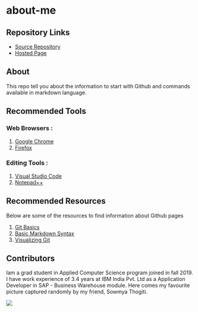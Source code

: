 # about-me

## Repository Links

- [Source Repository](https://github.com/prasadbobbilla/about-me)
- [Hosted Page](https://prasadbobbilla.github.io/about-me/)

## About
This repo tell you about the information to start with Github and commands available in markdown language.

## Recommended Tools

### Web Browsers :
1. [Google Chrome](https://www.google.com/chrome/)
2. [Firefox](https://www.mozilla.org/en-US/firefox/)

### Editing Tools :
1. [Visual Studio Code](https://visualstudio.microsoft.com/downloads/)
2. [Notepad++](https://notepad-plus-plus.org/download/v7.7.1.html)

## Recommended Resources

Below are some of the resources to find information about Github pages

1. [Git Basics](https://www.codecademy.com/learn/learn-git)
2. [Basic Markdown Syntax](https://www.markdownguide.org/basic-syntax/#lists)
3. [Visualizing Git](http://git-school.github.io/visualizing-git/)

## Contributors

 Iam a grad student in Applied Computer Science program joined in fall 2019. I have work experience of 3.4 years at IBM India Pvt. Ltd as a Application Developer in SAP - Business Warehouse module. Here comes my favourite picture captured randomly by my friend, Sowmya Thogiti.
 
 ![](DSC_0331.JPG)


